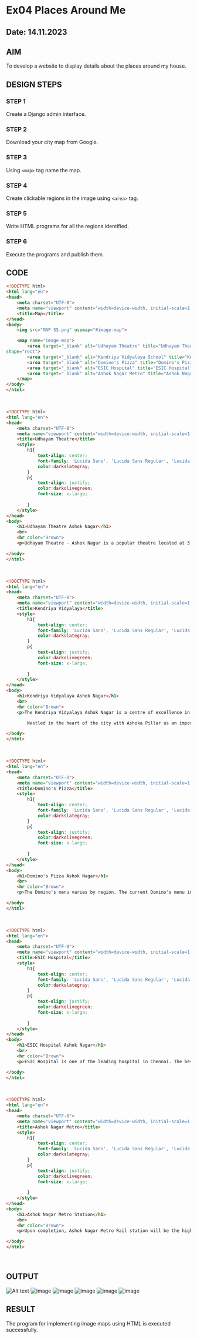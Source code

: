 # Ex04 Places Around Me
## Date: 14.11.2023

## AIM
To develop a website to display details about the places around my house.

## DESIGN STEPS

### STEP 1
Create a Django admin interface.

### STEP 2
Download your city map from Google.

### STEP 3
Using ```<map>``` tag name the map.

### STEP 4
Create clickable regions in the image using ```<area>``` tag.

### STEP 5
Write HTML programs for all the regions identified.

### STEP 6
Execute the programs and publish them.

## CODE
```html
<!DOCTYPE html>
<html lang="en">
<head>
    <meta charset="UTF-8">
    <meta name="viewport" content="width=device-width, initial-scale=1.0">
    <title>Map</title>
</head>
<body>
    <img src="MAP SS.png" usemap="#image-map">

    <map name="image-map">
        <area target="_blank" alt="Udhayam Theatre" title="Udhayam Theatre" href="theatre.html" coords="962,331,1127,450" 
shape="rect">
        <area target="_blank" alt="Kendriya Vidyalaya School" title="Kendriya Vidyalaya School" href="school.html" coords="1762,307,1876,413" shape="rect">
        <area target="_blank" alt="Domino's Pizza" title="Domino's Pizza" href="dominos.html" coords="87,666,263,723" shape="rect">
        <area target="_blank" alt="ESIC Hospital" title="ESIC Hospital" href="hospital.html" coords="1031,487,1192,567" shape="rect">
        <area target="_blank" alt="Ashok Nagar Metro" title="Ashok Nagar Metro" href="metro.html" coords="1444,495,1647,597" shape="rect">
    </map>
</body>
</html>
```
<br>

```html
<!DOCTYPE html>
<html lang="en">
<head>
    <meta charset="UTF-8">
    <meta name="viewport" content="width=device-width, initial-scale=1.0">
    <title>Udhayam Theatre</title>
    <style>
        h1{
            text-align: center;
            font-family: 'Lucida Sans', 'Lucida Sans Regular', 'Lucida Grande', 'Lucida Sans Unicode', Geneva, Verdana, sans-serif;
            color:darkslategray;
        }
        p{
            text-align: justify;
            color:darkolivegreen;
            font-size: x-large;
            
        }
    </style>
</head>
<body>
    <h1>Udhayam Theatre Ashok Nagar</h1>
    <br>
    <hr color="Brown">
    <p>Udhayam Theatre - Ashok Nagar is a popular theatre located at 3, Pillar Road, Near Indian Oil Petrol Pump, Ashok Nagar, South, Chennai. Udhayam Theatre - Ashok Nagar has 4 screens. Movies now showing at Udhayam Theatre - Ashok Nagar are Japan, Jigarthanda DoubleX and Raid. Facilities available at Udhayam Theatre - Ashok Nagar are Parking Facility.</p>

</body>
</html>
```
<br>

```html
<!DOCTYPE html>
<html lang="en">
<head>
    <meta charset="UTF-8">
    <meta name="viewport" content="width=device-width, initial-scale=1.0">
    <title>Kendriya Vidyalaya</title>
    <style>
        h1{
            text-align: center;
            font-family: 'Lucida Sans', 'Lucida Sans Regular', 'Lucida Grande', 'Lucida Sans Unicode', Geneva, Verdana, sans-serif;
            color:darkslategray;
        }
        p{
            text-align: justify;
            color:darkolivegreen;
            font-size: x-large;
            
        }
    </style>
</head>
<body>
    <h1>Kendriya Vidyalaya Ashok Nagar</h1>
    <br>
    <hr color="Brown">
    <p>The Kendriya Vidyalaya Ashok Nagar is a centre of excellence in the field of secondary and senior secondary education. This institution produces holistic students with a strong feeling of National Integration and a unique sense of Indianness in them.

        Nestled in the heart of the city with Ashoka Pillar as an important landmark. About 14 kms from chennai Central station. Adjacent to the Police Training College.</p>

</body>
</html>
```
<br>

```html
<!DOCTYPE html>
<html lang="en">
<head>
    <meta charset="UTF-8">
    <meta name="viewport" content="width=device-width, initial-scale=1.0">
    <title>Domino's Pizza</title>
    <style>
        h1{
            text-align: center;
            font-family: 'Lucida Sans', 'Lucida Sans Regular', 'Lucida Grande', 'Lucida Sans Unicode', Geneva, Verdana, sans-serif;
            color:darkslategray;
        }
        p{
            text-align: justify;
            color:darkolivegreen;
            font-size: x-large;
            
        }
    </style>
</head>
<body>
    <h1>Domino's Pizza Ashok Nagar</h1>
    <br>
    <hr color="Brown">
    <p>The Domino's menu varies by region. The current Domino's menu in the United States features a variety of Italian-American main and side dishes. Pizza is the primary focus, with traditional, specialty, and custom pizzas available in a variety of crust styles and toppings. In 2011, Domino's launched artisan-style pizzas. Additional entrees include pasta, bread bowls, and oven-baked sandwiches. The menu offers chicken and bread side dishes, as well as beverages and desserts.</p>

</body>
</html>
```
<br>

```html
<!DOCTYPE html>
<html lang="en">
<head>
    <meta charset="UTF-8">
    <meta name="viewport" content="width=device-width, initial-scale=1.0">
    <title>ESIC Hospital</title>
    <style>
        h1{
            text-align: center;
            font-family: 'Lucida Sans', 'Lucida Sans Regular', 'Lucida Grande', 'Lucida Sans Unicode', Geneva, Verdana, sans-serif;
            color:darkslategray;
        }
        p{
            text-align: justify;
            color:darkolivegreen;
            font-size: x-large;
            
        }
    </style>
</head>
<body>
    <h1>ESIC Hospital Ashok Nagar</h1>
    <br>
    <hr color="Brown">
    <p>ESIC Hospital is one of the leading hospital in Chennai. The best healthcare professionals provide Comprehensive healthcare. It is located at K. K. Nagar. It provides advanced levels of care in over different specialties including General Medicine, General Surgery, Gynaecologist and Obstetrician, Paediatrician, ENT, Orthopaedics & Joint Replacement, Dentist, Ophthalmology.</p>

</body>
</html>
```
<br>

```html
<!DOCTYPE html>
<html lang="en">
<head>
    <meta charset="UTF-8">
    <meta name="viewport" content="width=device-width, initial-scale=1.0">
    <title>Ashok Nagar Metro</title>
    <style>
        h1{
            text-align: center;
            font-family: 'Lucida Sans', 'Lucida Sans Regular', 'Lucida Grande', 'Lucida Sans Unicode', Geneva, Verdana, sans-serif;
            color:darkslategray;
        }
        p{
            text-align: justify;
            color:darkolivegreen;
            font-size: x-large;
            
        }
    </style>
</head>
<body>
    <h1>Ashok Nagar Metro Station</h1>
    <br>
    <hr color="Brown">
    <p>Upon completion, Ashok Nagar Metro Rail station will be the highest elevated station in the entire Chennai Metro Rail system. Initially planned to have a ground floor, a concourse floor and a platform floor, four additional floors have been planned to the original plan to make it a six-storey structure, chiefly to generate revenue by letting out the floors to offices and commercial establishments. After completion, the station will have a height of more than 40 metres, which will be higher than the Alandur metro rail elevated station where the two corridors of Phase I of the Chennai Metro Rail (viz. Washermenpet-Airport and Central-St Thomas Mount lines) converge.</p>

</body>
</html>
```
<br>

## OUTPUT
![Alt text](<bigil/mapapp/static/MAP SS.png>)
![image](https://github.com/PrakashG-2002/NearMe/assets/144507749/b9f662ce-580e-46f4-b85b-523e909b1138)
![image](https://github.com/PrakashG-2002/NearMe/assets/144507749/36d673ec-9e63-4ad7-bb24-0da37a8317fa)
![image](https://github.com/PrakashG-2002/NearMe/assets/144507749/f326c05b-0ccd-45ad-adbc-75db21d7479b)
![image](https://github.com/PrakashG-2002/NearMe/assets/144507749/631148f4-7cc3-4f66-9a2c-4b7f5d2d5b4e)
![image](https://github.com/PrakashG-2002/NearMe/assets/144507749/76e50949-a5bc-4e3f-9be3-0798e90fcb0c)













## RESULT
The program for implementing image maps using HTML is executed successfully.
